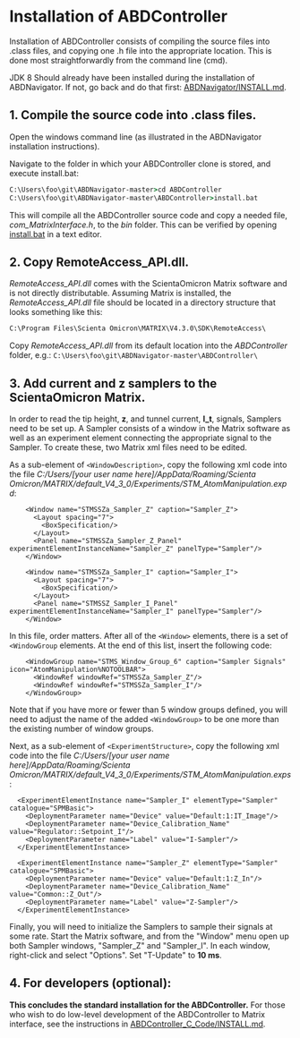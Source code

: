 # Installation of ABDController

Installation of ABDController consists of compiling the source files into .class files, and copying one .h file into the appropriate location.  This is done most straightforwardly from the command line (cmd).

JDK 8 Should already have been installed during the installation of ABDNavigator.  If not, go back and do that first: [ABDNavigator/INSTALL.md](../ABDNavigator/INSTALL.md).

## 1. Compile the source code into .class files.
Open the windows command line (as illustrated in the ABDNavigator installation instructions).

Navigate to the folder in which your ABDController clone is stored, and execute install.bat:
```cmd
C:\Users\foo\git\ABDNavigator-master>cd ABDController
C:\Users\foo\git\ABDNavigator-master\ABDController>install.bat
```

This will compile all the ABDController source code and copy a needed file, *com_MatrixInterface.h*, to the *bin* folder.  This can be verified by opening [install.bat](./install.bat) in a text editor.

## 2. Copy RemoteAccess_API.dll.
*RemoteAccess_API.dll* comes with the ScientaOmicron Matrix software and is not directly distributable.  Assuming Matrix is installed, the *RemoteAccess_API.dll* file should be located in a directory structure that looks something like this:

```cmd
C:\Program Files\Scienta Omicron\MATRIX\V4.3.0\SDK\RemoteAccess\
```

Copy *RemoteAccess_API.dll* from its default location into the *ABDController* folder, e.g.: ```C:\Users\foo\git\ABDNavigator-master\ABDController\```

## 3. Add current and z samplers to the ScientaOmicron Matrix.
In order to read the tip height, **z**, and tunnel current, **I_t**, signals, Samplers need to be set up.  A Sampler consists of a window in the Matrix software as well as an experiment element connecting the appropriate signal to the Sampler.  To create these, two Matrix xml files need to be edited.

As a sub-element of ```<WindowDescription>```, copy the following xml code into the file _C:/Users/[your user name here]/AppData/Roaming/Scienta Omicron/MATRIX/default_V4_3_0/Experiments/STM_AtomManipulation.expd_:

```
    <Window name="STMSSZa_Sampler_Z" caption="Sampler_Z">
      <Layout spacing="7">
        <BoxSpecification/>
      </Layout>
      <Panel name="STMSSZa_Sampler_Z_Panel" experimentElementInstanceName="Sampler_Z" panelType="Sampler"/>
    </Window>

    <Window name="STMSSZa_Sampler_I" caption="Sampler_I">
      <Layout spacing="7">
        <BoxSpecification/>
      </Layout>
      <Panel name="STMSSZ_Sampler_I_Panel" experimentElementInstanceName="Sampler_I" panelType="Sampler"/>
    </Window>
```

In this file, order matters.  After all of the ```<Window>``` elements, there is a set of ```<WindowGroup``` elements.  At the end of this list, insert the following code:

```
    <WindowGroup name="STMS_Window_Group_6" caption="Sampler Signals" icon="AtomManipulation%NOTOOLBAR">
      <WindowRef windowRef="STMSSZa_Sampler_Z"/>
      <WindowRef windowRef="STMSSZa_Sampler_I"/>
    </WindowGroup>
```
Note that if you have more or fewer than 5 window groups defined, you will need to adjust the name of the added ```<WindowGroup>``` to be one more than the existing number of window groups.

Next, as a sub-element of ```<ExperimentStructure>```, copy the following xml code into the file _C:/Users/[your user name here]/AppData/Roaming/Scienta Omicron/MATRIX/default_V4_3_0/Experiments/STM_AtomManipulation.exps_:

```
  <ExperimentElementInstance name="Sampler_I" elementType="Sampler" catalogue="SPMBasic">
    <DeploymentParameter name="Device" value="Default:1:IT_Image"/>
    <DeploymentParameter name="Device_Calibration_Name" value="Regulator::Setpoint_I"/>
    <DeploymentParameter name="Label" value="I-Sampler"/>
  </ExperimentElementInstance>
  
  <ExperimentElementInstance name="Sampler_Z" elementType="Sampler" catalogue="SPMBasic">
    <DeploymentParameter name="Device" value="Default:1:Z_In"/>
    <DeploymentParameter name="Device_Calibration_Name" value="Common::Z_Out"/>
    <DeploymentParameter name="Label" value="Z-Sampler"/>
  </ExperimentElementInstance>
```

Finally, you will need to initialize the Samplers to sample their signals at some rate.  Start the Matrix software, and from the "Window" menu open up both Sampler windows, "Sampler_Z" and "Sampler_I".  In each window, right-click and select "Options".  Set "T-Update" to **10 ms**.

## 4. For developers (optional):
**This concludes the standard installation for the ABDController.** For those who wish to do low-level development of the ABDController to Matrix interface, see the instructions in [ABDController_C_Code/INSTALL.md](../ABDController_C_Code/INSTALL.md).


